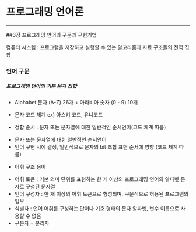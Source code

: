 # 프로그래밍 언어론
-------------

##3장 프로그래밍 언어의 구문과 구현기법

컴퓨터 시스템 : 프로그램을 저장하고 실행할 수 있는 알고리즘과 자료 구조들의 전역 집합


### 언어 구문

##### 프로그래밍 언어의 기본 문자 집합

* Alphabet 문자 (A-Z) 26개 + 아라비아 숫자 (0 - 9) 10개


* 문자 코드 체계
ex) 아스키 코드, 유니코드


* 정합 순서 : 문자 또는 문자열에 대한 일반적인 순서언어(코드 체계 따름)
 - 문자 또는 문자열에 대한 일반적인 순서언어
 - 언어 구현 시에 결정, 일반적으로 문자의 bit 조합 표현 순서에 영향 (코드 체계 따름)


* 어휘 구조 용어
- 어휘 토큰 : 기본 의미 단위를 표현하는 한 개 이상의 프로그래밍 언어의 알파벳 문자로 구성된 문자열
- 언어 구성자 : 한 개 이상의 어휘 토큰으로 형성되며, 구문적으로 허용된 프로그램의 일부
- 식별자 : 언어 어휘를 구성하는 단어나 기호 형태의 문자 알파벳, 변수 이름으로 사용할 수 없음
- 구분자 = 분리자
